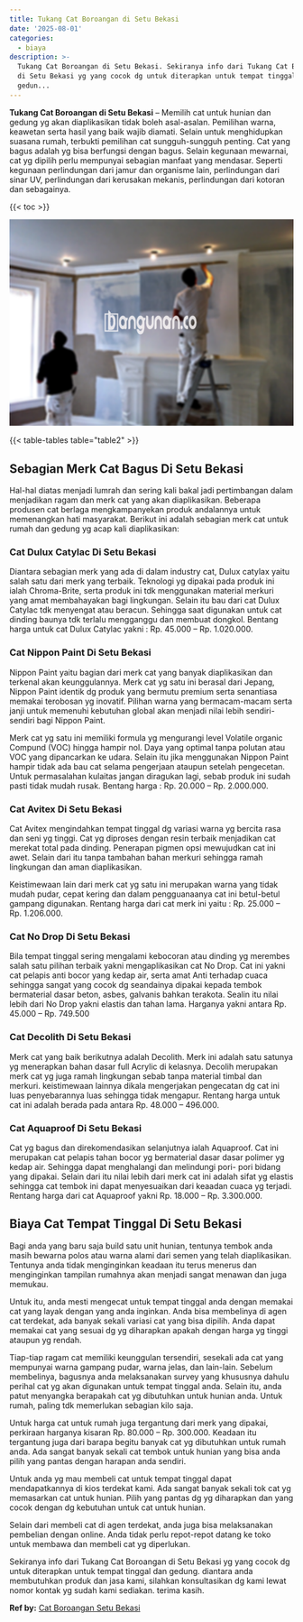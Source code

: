 ```yaml
---
title: Tukang Cat Boroangan di Setu Bekasi
date: '2025-08-01'
categories:
  - biaya
description: >-
  Tukang Cat Boroangan di Setu Bekasi. Sekiranya info dari Tukang Cat Boroangan
  di Setu Bekasi yg yang cocok dg untuk diterapkan untuk tempat tinggal dan
  gedun...
---
```


**Tukang Cat Boroangan di Setu Bekasi** – Memilih cat untuk hunian dan gedung yg akan diaplikasikan tidak boleh asal-asalan. Pemilihan warna, keawetan serta hasil yang baik wajib diamati. Selain untuk menghidupkan suasana rumah, terbukti pemilihan cat sungguh-sungguh penting. Cat yang bagus adalah yg bisa berfungsi dengan bagus. Selain kegunaan mewarnai, cat yg dipilih perlu mempunyai sebagian manfaat yang mendasar. Seperti kegunaan perlindungan dari jamur dan organisme lain, perlindungan dari sinar UV, perlindungan dari kerusakan mekanis, perlindungan dari kotoran dan sebagainya.

{{< toc >}}

![Tukang Cat Boroangan di Setu Bekasi](/images/jasa-cat-murah31.png)

{{< table-tables table="table2" >}}

## Sebagian Merk Cat Bagus Di Setu Bekasi

Hal-hal diatas menjadi lumrah dan sering kali bakal jadi pertimbangan dalam menjadikan ragam dan merk cat yang akan diaplikasikan. Beberapa produsen cat berlaga mengkampanyekan produk andalannya untuk memenangkan hati masyarakat. Berikut ini adalah sebagian merk cat untuk rumah dan gedung yg acap kali diaplikasikan:

### Cat Dulux Catylac Di Setu Bekasi

Diantara sebagian merk yang ada di dalam industry cat, Dulux catylax yaitu salah satu dari merk yang terbaik. Teknologi yg dipakai pada produk ini ialah Chroma-Brite, serta produk ini tdk menggunakan material merkuri yang amat membahayakan bagi lingkungan. Selain itu bau dari cat Dulux Catylac tdk menyengat atau beracun. Sehingga saat digunakan untuk cat dinding baunya tdk terlalu mengganggu dan membuat dongkol. Bentang harga untuk cat Dulux Catylac yakni : Rp. 45.000 – Rp. 1.020.000.

### Cat Nippon Paint Di Setu Bekasi

Nippon Paint yaitu bagian dari merk cat yang banyak diaplikasikan dan terkenal akan keunggulannya. Merk cat yg satu ini berasal dari Jepang, Nippon Paint identik dg produk yang bermutu premium serta senantiasa memakai terobosan yg inovatif. Pilihan warna yang bermacam-macam serta janji untuk memenuhi kebutuhan global akan menjadi nilai lebih sendiri-sendiri bagi Nippon Paint.

Merk cat yg satu ini memiliki formula yg mengurangi level Volatile organic Compund (VOC) hingga hampir nol. Daya yang optimal tanpa polutan atau VOC yang dipancarkan ke udara. Selain itu jika menggunakan Nippon Paint hampir tidak ada bau cat selama pengerjaan ataupun setelah pengecetan. Untuk permasalahan kulaitas jangan diragukan lagi, sebab produk ini sudah pasti tidak mudah rusak. Bentang harga : Rp. 20.000 – Rp. 2.000.000.

### Cat Avitex Di Setu Bekasi

Cat Avitex mengindahkan tempat tinggal dg variasi warna yg bercita rasa dan seni yg tinggi. Cat yg diproses dengan resin terbaik menjadikan cat merekat total pada dinding. Penerapan pigmen opsi mewujudkan cat ini awet. Selain dari itu tanpa tambahan bahan merkuri sehingga ramah lingkungan dan aman diaplikasikan.

Keistimewaan lain dari merk cat yg satu ini merupakan warna yang tidak mudah pudar, cepat kering dan dalam pengguanaanya cat ini betul-betul gampang digunakan. Rentang harga dari cat merk ini yaitu : Rp. 25.000 – Rp. 1.206.000.

### Cat No Drop Di Setu Bekasi

Bila tempat tinggal sering mengalami kebocoran atau dinding yg merembes salah satu pilihan terbaik yakni mengaplikasikan cat No Drop. Cat ini yakni cat pelapis anti bocor yang kedap air, serta amat Anti terhadap cuaca sehingga sangat yang cocok dg seandainya dipakai kepada tembok bermaterial dasar beton, asbes, galvanis bahkan terakota. Sealin itu nilai lebih dari No Drop yakni elastis dan tahan lama. Harganya yakni antara Rp. 45.000 – Rp. 749.500

### Cat Decolith Di Setu Bekasi

Merk cat yang baik berikutnya adalah Decolith. Merk ini adalah satu satunya yg menerapkan bahan dasar full Acrylic di kelasnya. Decolih merupakan merk cat yg juga ramah lingkungan sebab tanpa material timbal dan merkuri. keistimewaan lainnya dikala mengerjakan pengecatan dg cat ini luas penyebarannya luas sehingga tidak mengapur. Rentang harga untuk cat ini adalah berada pada antara Rp. 48.000 – 496.000.

### Cat Aquaproof Di Setu Bekasi

Cat yg bagus dan direkomendasikan selanjutnya ialah Aquaproof. Cat ini merupakan cat pelapis tahan bocor yg bermaterial dasar dasar polimer yg kedap air. Sehingga dapat menghalangi dan melindungi pori- pori bidang yang dipakai. Selain dari itu nilai lebih dari merk cat ini adalah sifat yg elastis sehingga cat tembok ini dapat menyesuaikan dari keaadan cuaca yg terjadi. Rentang harga dari cat Aquaproof yakni Rp. 18.000 – Rp. 3.300.000.

## Biaya Cat Tempat Tinggal Di Setu Bekasi

Bagi anda yang baru saja build satu unit hunian, tentunya tembok anda masih bewarna polos atau warna alami dari semen yang telah diaplikasikan. Tentunya anda tidak menginginkan keadaan itu terus menerus dan menginginkan tampilan rumahnya akan menjadi sangat menawan dan juga memukau.

Untuk itu, anda mesti mengecat untuk tempat tinggal anda dengan memakai cat yang layak dengan yang anda inginkan. Anda bisa membelinya di agen cat terdekat, ada banyak sekali variasi cat yang bisa dipilih. Anda dapat memakai cat yang sesuai dg yg diharapkan apakah dengan harga yg tinggi ataupun yg rendah.

Tiap-tiap ragam cat memiliki keunggulan tersendiri, sesekali ada cat yang mempunyai warna gampang pudar, warna jelas, dan lain-lain. Sebelum membelinya, bagusnya anda melaksanakan survey yang khususnya dahulu perihal cat yg akan digunakan untuk tempat tinggal anda. Selain itu, anda patut menyangka berapakah cat yg dibutuhkan untuk hunian anda. Untuk rumah, paling tdk memerlukan sebagian kilo saja.

Untuk harga cat untuk rumah juga tergantung dari merk yang dipakai, perkiraan harganya kisaran Rp. 80.000 – Rp. 300.000. Keadaan itu tergantung juga dari barapa begitu banyak cat yg dibutuhkan untuk rumah anda. Ada sangat banyak sekali cat tembok untuk hunian yang bisa anda pilih yang pantas dengan harapan anda sendiri.

Untuk anda yg mau membeli cat untuk tempat tinggal dapat mendapatkannya di kios terdekat kami. Ada sangat banyak sekali tok cat yg memasarkan cat untuk hunian. Pilih yang pantas dg yg diharapkan dan yang cocok dengan dg kebutuhan untuk cat untuk hunian.

Selain dari membeli cat di agen terdekat, anda juga bisa melaksanakan pembelian dengan online. Anda tidak perlu repot-repot datang ke toko untuk membawa dan membeli cat yg diperlukan.

Sekiranya info dari Tukang Cat Boroangan di Setu Bekasi yg yang cocok dg untuk diterapkan untuk tempat tinggal dan gedung. diantara anda membutuhkan produk dan jasa kami, silahkan konsultasikan dg kami lewat nomor kontak yg sudah kami sediakan. terima kasih.

**Ref by:** [Cat Boroangan Setu Bekasi](https://id.wikipedia.org/wiki/Cat)
